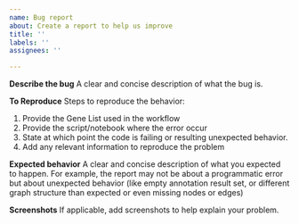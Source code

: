 ```yaml
---
name: Bug report
about: Create a report to help us improve
title: ''
labels: ''
assignees: ''

---
```


**Describe the bug**
A clear and concise description of what the bug is.

**To Reproduce**
Steps to reproduce the behavior:
1. Provide the Gene List used in the workflow
2. Provide the script/notebook where the error occur
3. State at which point the code is failing or resulting unexpected behavior.
4. Add any relevant information to reproduce the problem

**Expected behavior**
A clear and concise description of what you expected to happen. For example, the report may not be about a programmatic error but about unexpected behavior (like empty annotation result set, or different graph structure than expected or even missing nodes or edges)

**Screenshots**
If applicable, add screenshots to help explain your problem.
